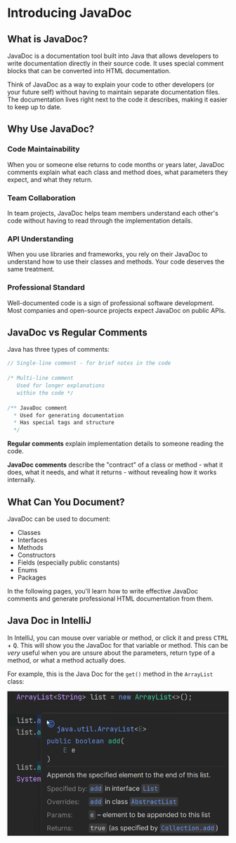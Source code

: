 # Introducing JavaDoc

## What is JavaDoc?

JavaDoc is a documentation tool built into Java that allows developers to write documentation directly in their source code. It uses special comment blocks that can be converted into HTML documentation.

Think of JavaDoc as a way to explain your code to other developers (or your future self) without having to maintain separate documentation files. The documentation lives right next to the code it describes, making it easier to keep up to date.

## Why Use JavaDoc?

### Code Maintainability
When you or someone else returns to code months or years later, JavaDoc comments explain what each class and method does, what parameters they expect, and what they return.

### Team Collaboration
In team projects, JavaDoc helps team members understand each other's code without having to read through the implementation details.

### API Understanding
When you use libraries and frameworks, you rely on their JavaDoc to understand how to use their classes and methods. Your code deserves the same treatment.

### Professional Standard
Well-documented code is a sign of professional software development. Most companies and open-source projects expect JavaDoc on public APIs.

## JavaDoc vs Regular Comments

Java has three types of comments:

```java
// Single-line comment - for brief notes in the code

/* Multi-line comment
   Used for longer explanations
   within the code */

/** JavaDoc comment
  * Used for generating documentation
  * Has special tags and structure
  */
```

**Regular comments** explain implementation details to someone reading the code.

**JavaDoc comments** describe the "contract" of a class or method - what it does, what it needs, and what it returns - without revealing how it works internally.

## What Can You Document?

JavaDoc can be used to document:
- Classes
- Interfaces
- Methods
- Constructors
- Fields (especially public constants)
- Enums
- Packages

In the following pages, you'll learn how to write effective JavaDoc comments and generate professional HTML documentation from them.

## Java Doc in IntelliJ

In IntelliJ, you can mouse over variable or method, or click it and press <kbd>CTRL</kbd> + <kbd>Q</kbd>. This will show you the JavaDoc for that variable or method. This can be _very_ useful when you are unsure about the parameters, return type of a method, or what a method actually does.

For example, this is the Java Doc for the `get()` method in the `ArrayList` class:

![JavaDoc in IntelliJ](Resources/IntelliJ-Example.png)
